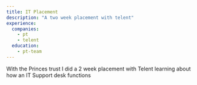 ```yaml
---
title: IT Placement
description: "A two week placement with telent"
experience:
  companies:
    - pt
    - telent
  education:
    - pt-team
---
```

With the Princes trust I did a 2 week placement with Telent learning about how an IT Support desk functions